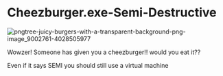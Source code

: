# Cheezburger.exe-Semi-Destructive

![pngtree-juicy-burgers-with-a-transparent-background-png-image_9002761-4028505977](https://github.com/user-attachments/assets/50975b64-2566-41df-b82f-b2c0aaff92e8)




Wowzer! Someone has given you a cheezburger!! would you eat it??


Even if it says SEMI you should still use a virtual machine
